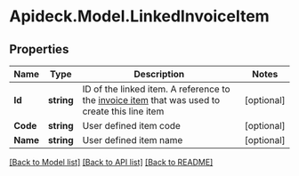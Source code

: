 # Apideck.Model.LinkedInvoiceItem

## Properties

Name | Type | Description | Notes
------------ | ------------- | ------------- | -------------
**Id** | **string** | ID of the linked item. A reference to the [invoice item](https://developers.apideck.com/apis/accounting/reference#tag/Invoice-Items) that was used to create this line item | [optional] 
**Code** | **string** | User defined item code | [optional] 
**Name** | **string** | User defined item name | [optional] 

[[Back to Model list]](../README.md#documentation-for-models) [[Back to API list]](../README.md#documentation-for-api-endpoints) [[Back to README]](../README.md)

